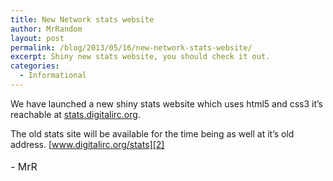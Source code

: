 ```yaml
---
title: New Network stats website
author: MrRandom
layout: post
permalink: /blog/2013/05/16/new-network-stats-website/
excerpt: Shiny new stats website, you should check it out.
categories:
  - Informational
---
```

We have launched a new shiny stats website which uses html5 and css3 it&#8217;s reachable at [stats.digitalirc.org][1].

The old stats site will be available for the time being as well at it&#8217;s old address. [www.digitalirc.org/stats][2]

<span style="line-height: 1.714285714; font-size: 1rem;">- MrR</span>

 [1]: http://stats.digitalirc.org
 [2]: http://www.digitalirc.org/stats/